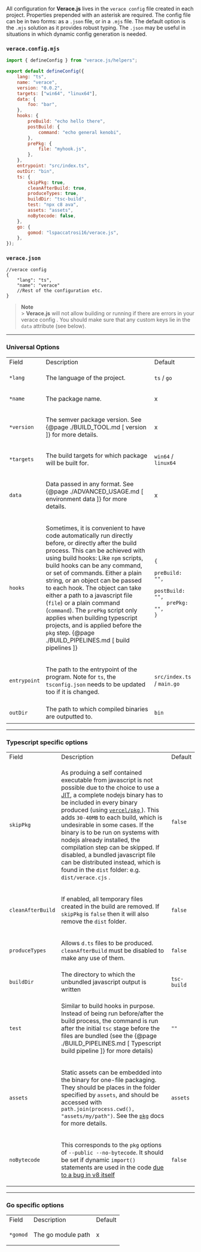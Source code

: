 All configuration for **Verace.js** lives in the `verace config` file created in each project. Properties prepended with an asterisk are required. The config file can be in two forms: as a `.json` file, or in a `.mjs` file. The default option is the `.mjs` solution as it provides robust typing. The `.json` may be useful in situations in which dynamic config generation is needed.

### `verace.config.mjs`

```js
import { defineConfig } from "verace.js/helpers";

export default defineConfig({
	lang: "ts",
	name: "verace",
	version: "0.0.2",
	targets: ["win64", "linux64"],
	data: {
		foo: "bar",
	},
	hooks: {
		preBuild: "echo hello there",
		postBuild: {
			command: "echo general kenobi",
		},
		prePkg: {
			file: "myhook.js",
		},
	},
	entrypoint: "src/index.ts",
	outDir: "bin",
	ts: {
		skipPkg: true,
		cleanAfterBuild: true,
		produceTypes: true,
		buildDir: "tsc-build",
		test: "npx c8 ava",
		assets: "assets",
		noBytecode: false,
	},
	go: {
		gomod: "lspaccatrosi16/verace.js",
	},
});
```

### `verace.json`

```jsonc
//verace config
{
	"lang": "ts",
	"name": "verace"
	//Rest of the configuration etc.
}
```

> **Note** <br /> > **Verace.js** will not allow building or running if there are errors in your verace config . You should make sure that any custom keys lie in the `data` attribute (see below).

---

### Universal Options

<table>
<tr>
<td>Field</td>
<td>Description</td>
<td>Default</td>
</tr>
<tr>
<td>

`*lang`

</td>
<td>The language of the project.</td>
<td>

`ts` / `go`

</td>
</tr>
<tr>
<td>

`*name`

</td>
<td>The package name.</td>
<td>x</td>
</tr>
<tr>
<td>

`*version`

</td>
<td>

The semver package version. See {@page ./BUILD_TOOL.md [ version ]} for more details.

</td>
<td>x</td>
</tr>
<tr>
<td>

`*targets`

</td>
<td>The build targets for which package will be built for.</td>
<td>

`win64` / `linux64`

</td>
</tr>
<tr>
<td>

`data`

</td>
<td>

Data passed in any format. See {@page ./ADVANCED_USAGE.md [ environment data ]} for more details.

</td>
<td>x</td>
</tr>
<tr>
<td>

`hooks`

</td>
<td>

Sometimes, it is convenient to have code automatically run directly before, or directly after the build process. This can be achieved with using build hooks: Like `npm` scripts, build hooks can be any command, or set of commands. Either a plain string, or an object can be passed to each hook. The object can take either a path to a javascript file (`file`) or a plain command (`command`). The `prePkg` script only applies when building typescript projects, and is applied before the `pkg` step. {@page ./BUILD_PIPELINES.md [ build pipelines ]}

</td>
<td>

```json5
{
	preBuild: "",
	postBuild: "",
	prePkg: "",
}
```

</td>
</tr>
<tr>
<td>

`entrypoint`

</td>
<td>

The path to the entrypoint of the program. Note for `ts`, the `tsconfig.json` needs to be updated too if it is changed.

</td>
<td>

`src/index.ts` / `main.go`

</td>
</tr>
<tr>
<td>

`outDir`

</td>
<td>The path to which compiled binaries are outputted to.</td>

<td>

`bin`

</td>
</tr>
</table>

---

### Typescript specific options

<table>
<tr>
<td>Field</td>
<td>Description</td>
<td>Default</td>
</tr>
<tr>
<td>

`skipPkg`

</td>
<td>

As produing a self contained executable from javascript is not possible due to the choice to use a [JIT](https://hacks.mozilla.org/2017/02/a-crash-course-in-just-in-time-jit-compilers/), a complete nodejs binary has to be included in every binary produced (using [ `vercel/pkg` ](https://github.com/vercel/pkg)). This adds `30-40MB` to each build, which is undesirable in some cases. If the binary is to be run on systems with nodejs already installed, the compilation step can be skipped. If disabled, a bundled javascript file can be distributed instead, which is found in the `dist` folder: e.g. `dist/verace.cjs` .

</td>
<td

`false`

</td>
</tr>
<tr>
<td>

`cleanAfterBuild`

</td>
<td>

If enabled, all temporary files created in the build are removed. If `skipPkg` is `false` then it will also remove the `dist` folder.

</td>
<td>

`false`

</td>
</tr>
<tr>
<td>

`produceTypes`

</td>
<td>

Allows `d.ts` files to be produced. `cleanAfterBuild` must be disabled to make any use of them.

</td>
<td>

`false`

</td>
</tr>
<tr>
<td>

`buildDir`

</td>
<td>The directory to which the unbundled javascript output is written</td>
<td>

`tsc-build`

</td>
</tr>
<tr>
<td>

`test`

</td>
<td>

Similar to build hooks in purpose. Instead of being run before/after the build process, the command is run after the initial `tsc` stage before the files are bundled (see the {@page ./BUILD_PIPELINES.md [ Typescript build pipeline ]} for more details)

</td>
<td>

`""`

</td>
</tr>

<tr>

<td>

`assets`

</td>

<td>

Static assets can be embedded into the binary for one-file packaging. They should be places in the folder specified by `assets`, and should be accessed with `path.join(process.cwd(), "assets/my/path")`. See the [`pkg`](https://github.com/vercel/pkg#snapshot-filesystem) docs for more details.

<td>

`assets`

</td>

</tr>

<tr>

<td>

`noBytecode`

</td>

<td>

This corresponds to the `pkg` options of `--public --no-bytecode`. It should be set if dynamic `import()` statements are used in the code [due to a bug in v8 itself](https://github.com/vercel/pkg/issues/1603#issuecomment-1229274700)

</td>

<td>

`false`

</td>

</tr>

</table>

---

### Go specific options

<table>
<tr>
<td>Field</td>
<td>Description</td>
<td>Default</td>
</tr>
<tr>
<td>

`*gomod`

</td>
<td>The go module path</td>
<td>x</td>
</tr>
</table>
